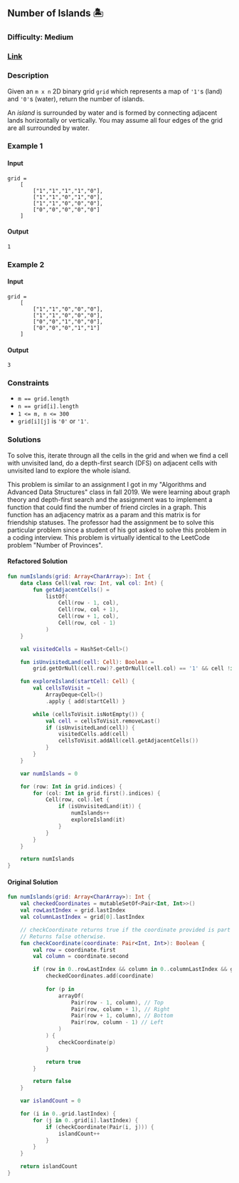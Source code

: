 ## Number of Islands :desert_island:
### Difficulty: Medium
### [Link](https://leetcode.com/problems/number-of-islands/)

### Description
Given an `m x n` 2D binary grid `grid` which represents a map of `'1'`s (land) and `'0'`s (water), return the number of islands.

An *island* is surrounded by water and is formed by connecting adjacent lands horizontally or vertically. You may assume all four edges of the grid are all surrounded by water.

### Example 1

#### Input
```
grid =
    [
        ["1","1","1","1","0"],
        ["1","1","0","1","0"],
        ["1","1","0","0","0"],
        ["0","0","0","0","0"]
    ]
```

#### Output
`1`

### Example 2

#### Input
```
grid =
    [
        ["1","1","0","0","0"],
        ["1","1","0","0","0"],
        ["0","0","1","0","0"],
        ["0","0","0","1","1"]
    ]
```

#### Output
`3`

### Constraints
- `m == grid.length`
- `n == grid[i].length`
- `1 <= m, n <= 300`
- `grid[i][j]` is `'0'` or `'1'`.

### Solutions
To solve this, iterate througn all the cells in the grid and when we find a cell with unvisited land, do a depth-first search (DFS) on adjacent cells with unvisited land to explore the whole island.

This problem is similar to an assignment I got in my "Algorithms and Advanced Data Structures" class in fall 2019. We were learning about graph theory and depth-first search and the assignment was to implement a function that could find the number of friend circles in a graph. This function has an adjacency matrix as a param and this matrix is for friendship statuses. The professor had the assignment be to solve this particular problem since a student of his got asked to solve this problem in a coding interview. This problem is virtually identical to the LeetCode problem "Number of Provinces".

#### Refactored Solution

```kotlin
fun numIslands(grid: Array<CharArray>): Int {
    data class Cell(val row: Int, val col: Int) {
        fun getAdjacentCells() =
            listOf(
                Cell(row - 1, col),
                Cell(row, col + 1),
                Cell(row + 1, col),
                Cell(row, col - 1)
            )
    }

    val visitedCells = HashSet<Cell>()

    fun isUnvisitedLand(cell: Cell): Boolean =
        grid.getOrNull(cell.row)?.getOrNull(cell.col) == '1' && cell !in visitedCells

    fun exploreIsland(startCell: Cell) {
        val cellsToVisit =
            ArrayDeque<Cell>()
            .apply { add(startCell) }

        while (cellsToVisit.isNotEmpty()) {
            val cell = cellsToVisit.removeLast()
            if (isUnvisitedLand(cell)) {
                visitedCells.add(cell)
                cellsToVisit.addAll(cell.getAdjacentCells())
            }
        }
    }

    var numIslands = 0

    for (row: Int in grid.indices) {
        for (col: Int in grid.first().indices) {
            Cell(row, col).let {
                if (isUnvisitedLand(it)) {
                    numIslands++
                    exploreIsland(it)
                }
            }
        }
    }

    return numIslands
}
```

#### Original Solution

```kotlin
fun numIslands(grid: Array<CharArray>): Int {
    val checkedCoordinates = mutableSetOf<Pair<Int, Int>>()
    val rowLastIndex = grid.lastIndex
    val columnLastIndex = grid[0].lastIndex

    // checkCoordinate returns true if the coordinate provided is part of an island and hasn't been checked yet.
    // Returns false otherwise.
    fun checkCoordinate(coordinate: Pair<Int, Int>): Boolean {
        val row = coordinate.first
        val column = coordinate.second

        if (row in 0..rowLastIndex && column in 0..columnLastIndex && grid[row][column] != '0' && coordinate !in checkedCoordinates) {
            checkedCoordinates.add(coordinate)
            
            for (p in 
                arrayOf(
                    Pair(row - 1, column), // Top
                    Pair(row, column + 1), // Right
                    Pair(row + 1, column), // Bottom
                    Pair(row, column - 1) // Left
                )
            ) {
                checkCoordinate(p)
            }

            return true
        }

        return false
    }

    var islandCount = 0

    for (i in 0..grid.lastIndex) {
        for (j in 0..grid[i].lastIndex) {
            if (checkCoordinate(Pair(i, j))) {
                islandCount++
            }
        }
    }

    return islandCount
}
```